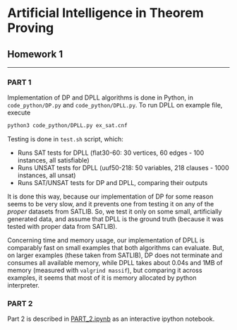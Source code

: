 # Artificial Intelligence in Theorem Proving
## Homework 1
---

### PART 1 
Implementation of DP and DPLL algorithms is done in Python, in `code_python/DP.py` and `code_python/DPLL.py`.
To run DPLL on example file, execute
```bash
python3 code_python/DPLL.py ex_sat.cnf
```

Testing is done in `test.sh` script, which:
 - Runs SAT tests for DPLL (flat30-60: 30 vertices, 60 edges - 100 instances, all satisfiable)
 - Runs UNSAT tests for DPLL (uuf50-218: 50 variables, 218 clauses - 1000 instances, all unsat)
 - Runs SAT/UNSAT tests for DP and DPLL, comparing their outputs

It is done this way, because our implementation of DP for some reason seems to be very slow, and it prevents one from testing it on any of the *proper* datasets from SATLIB. So, we test it only on some small, artificially generated data, and assume that DPLL is the ground truth (because it was tested with proper data from SATLIB).

Concerning time and memory usage, our implementation of DPLL is comparably fast on small examples that both algorithms can evaluate. But, on larger examples (these taken from SATLIB), DP does not terminate and consumes all available memory, while DPLL takes about 0.04s and 1MB of memory (measured with `valgrind massif`), but comparing it across examples, it seems that most of it is memory allocated by python interpreter.


### PART 2

Part 2 is described in [PART_2.ipynb](https://github.com/inexxt/ai_in_atp/blob/master/homework_1/PART_2.ipynb) as an interactive ipython notebook.


